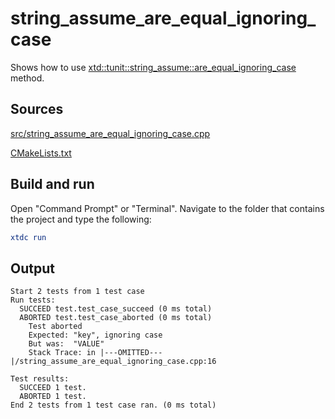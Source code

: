 # string_assume_are_equal_ignoring_case

Shows how to use [xtd::tunit::string_assume::are_equal_ignoring_case](https://gammasoft71.github.io/xtd/reference_guides/latest/classxtd_1_1tunit_1_1string__assume.html#a23d3241ef65211b87f9f67cbd63efc40) method.

## Sources

[src/string_assume_are_equal_ignoring_case.cpp](src/string_assume_are_equal_ignoring_case.cpp)

[CMakeLists.txt](CMakeLists.txt)

## Build and run

Open "Command Prompt" or "Terminal". Navigate to the folder that contains the project and type the following:

```cmake
xtdc run
```

## Output

```
Start 2 tests from 1 test case
Run tests:
  SUCCEED test.test_case_succeed (0 ms total)
  ABORTED test.test_case_aborted (0 ms total)
    Test aborted
    Expected: "key", ignoring case
    But was:  "VALUE"
    Stack Trace: in |---OMITTED---|/string_assume_are_equal_ignoring_case.cpp:16

Test results:
  SUCCEED 1 test.
  ABORTED 1 test.
End 2 tests from 1 test case ran. (0 ms total)
```
